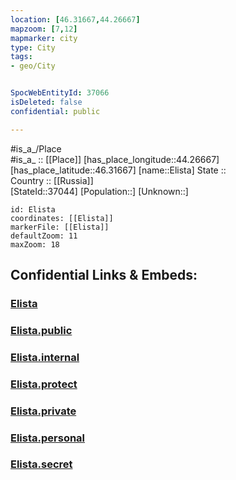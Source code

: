```yaml
---
location: [46.31667,44.26667] 
mapzoom: [7,12] 
mapmarker: city 
type: City
tags:
- geo/City


SpocWebEntityId: 37066
isDeleted: false
confidential: public

---
```

#is_a_/Place  
#is_a_ :: [[Place]] 
[has_place_longitude::44.26667] 
[has_place_latitude::46.31667] 
[name::Elista] 
State ::  
Country :: [[Russia]]  
[StateId::37044] 
[Population::] 
[Unknown::] 


```leaflet
id: Elista
coordinates: [[Elista]] 
markerFile: [[Elista]] 
defaultZoom: 11 
maxZoom: 18
```


## Confidential Links & Embeds: 

### [Elista](/_Standards/Earth/Continent/Europe/Europe~East/Russia/Russia~South/Kalmykia~Republic/City/Elista.md) 

### [Elista.public](/_public/Earth/Continent/Europe/Europe~East/Russia/Russia~South/Kalmykia~Republic/City/Elista.public.md) 

### [Elista.internal](/_internal/Earth/Continent/Europe/Europe~East/Russia/Russia~South/Kalmykia~Republic/City/Elista.internal.md) 

### [Elista.protect](/_protect/Earth/Continent/Europe/Europe~East/Russia/Russia~South/Kalmykia~Republic/City/Elista.protect.md) 

### [Elista.private](/_private/Earth/Continent/Europe/Europe~East/Russia/Russia~South/Kalmykia~Republic/City/Elista.private.md) 

### [Elista.personal](/_personal/Earth/Continent/Europe/Europe~East/Russia/Russia~South/Kalmykia~Republic/City/Elista.personal.md) 

### [Elista.secret](/_secret/Earth/Continent/Europe/Europe~East/Russia/Russia~South/Kalmykia~Republic/City/Elista.secret.md)

